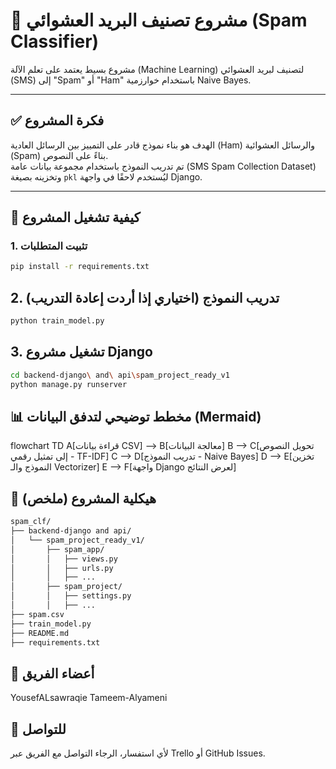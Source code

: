 # 🧠 مشروع تصنيف البريد العشوائي (Spam Classifier)

مشروع بسيط يعتمد على تعلم الآلة (Machine Learning) لتصنيف لبريد العشوائي (SMS) إلى "Spam" أو "Ham" باستخدام خوارزمية Naive Bayes.

---

## ✅ فكرة المشروع

الهدف هو بناء نموذج قادر على التمييز بين الرسائل العادية (Ham) والرسائل العشوائية (Spam) بناءً على النصوص.  
تم تدريب النموذج باستخدام مجموعة بيانات عامة (SMS Spam Collection Dataset) وتخزينه بصيغة `pkl` ليُستخدم لاحقًا في واجهة Django.

---

## 🧪 كيفية تشغيل المشروع

### 1. تثبيت المتطلبات

```bash
pip install -r requirements.txt
```
## 2. تدريب النموذج (اختياري إذا أردت إعادة التدريب)
```bash
python train_model.py
```
## 3. تشغيل مشروع Django
```bash
cd backend-django\ and\ api\spam_project_ready_v1
python manage.py runserver
```
## 📊 مخطط توضيحي لتدفق البيانات (Mermaid)
flowchart TD
    A[قراءة بيانات CSV] --> B[معالجة البيانات]
    B --> C[تحويل النصوص إلى تمثيل رقمي - TF-IDF]
    C --> D[تدريب النموذج - Naive Bayes]
    D --> E[تخزين النموذج والـ Vectorizer]
    E --> F[واجهة Django لعرض النتائج]
## 📂 هيكلية المشروع (ملخص)
```bash
spam_clf/
├── backend-django and api/
│   └── spam_project_ready_v1/
│       ├── spam_app/
│       │   ├── views.py
│       │   ├── urls.py
│       │   ├── ...
│       ├── spam_project/
│       │   ├── settings.py
│       │   ├── ...
├── spam.csv
├── train_model.py
├── README.md
├── requirements.txt
```
## 👥 أعضاء الفريق
YousefALsawraqie 
Tameem-Alyameni


## 📧 للتواصل
لأي استفسار، الرجاء التواصل مع الفريق عبر Trello أو GitHub Issues.